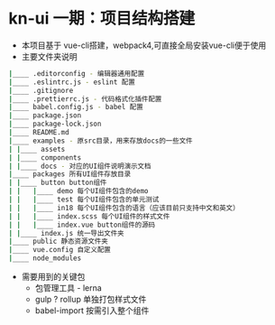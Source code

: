 # kn-ui 一期：项目结构搭建
* 本项目基于 vue-cli搭建，webpack4,可直接全局安装vue-cli便于使用
* 主要文件夹说明

```bash
|____ .editorconfig - 编辑器通用配置
|____ .eslintrc.js - eslint 配置
|____ .gitignore
|____ .prettierrc.js - 代码格式化插件配置
|____ babel.config.js - babel 配置
|____ package.json
|____ package-lock.json
|____ README.md
|____ examples - 原src目录，用来存放docs的一些文件
| |____ assets
| |____ components
| |____ docs - 对应的UI组件说明演示文档
|____ packages 所有UI组件存放目录
| |____ button button组件
| |   |____ demo 每个UI组件包含的demo
| |   |____ test 每个UI组件包含的单元测试
| |   |____ in18 每个UI组件包含的语言（应该目前只支持中文和英文）
| |   |____ index.scss 每个UI组件的样式文件
| |   |____ index.vue button组件的源码
| |____ index.js 统一导出文件夹
|____ public 静态资源文件夹
|____ vue.config 自定义配置
|____ node_modules
```
* 需要用到的关键包
  * 包管理工具 - lerna
  * gulp ? rollup 单独打包样式文件
  * babel-import 按需引入整个组件